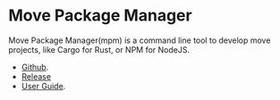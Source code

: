 # Move Package Manager

Move Package Manager(mpm) is a command line tool to develop move projects, like Cargo for Rust, or NPM for NodeJS.

* [Github](https://github.com/starcoinorg/starcoin/tree/master/vm/move-package-manager).
* [Release](https://github.com/starcoinorg/starcoin/releases)
* [User Guide](https://github.com/starcoinorg/guide-to-move-package-manager).
